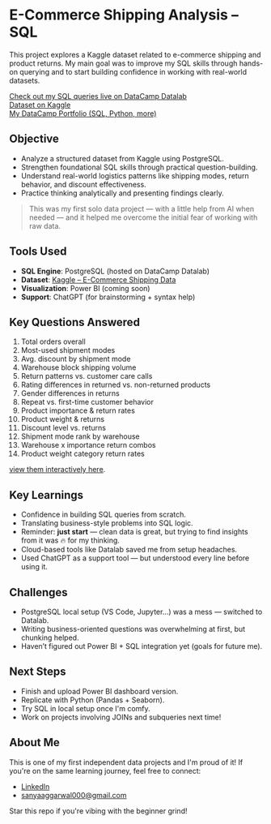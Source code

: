 # E-Commerce Shipping Analysis – SQL
This project explores a Kaggle dataset related to e-commerce shipping and product returns. My main goal was to improve my SQL skills through hands-on querying and to start building confidence in working with real-world datasets.

[Check out my SQL queries live on DataCamp Datalab](https://www.datacamp.com/datalab/w/319e30c6-4dae-4174-b9b6-6e61cd6cb2a1/edit)  
[Dataset on Kaggle](https://www.kaggle.com/datasets/prachi13/customer-analytics)  
[My DataCamp Portfolio (SQL, Python, more)](https://www.datacamp.com/portfolio/sanyaggarwal)


## Objective
- Analyze a structured dataset from Kaggle using PostgreSQL.
- Strengthen foundational SQL skills through practical question-building.
- Understand real-world logistics patterns like shipping modes, return behavior, and discount effectiveness.
- Practice thinking analytically and presenting findings clearly.

> This was my first solo data project — with a little help from AI when needed — and it helped me overcome the initial fear of working with raw data.


## Tools Used
- **SQL Engine**: PostgreSQL (hosted on DataCamp Datalab)
- **Dataset**: [Kaggle – E-Commerce Shipping Data](https://www.kaggle.com/datasets/prachi13/customer-analytics)
- **Visualization**: Power BI (coming soon)
- **Support**: ChatGPT (for brainstorming + syntax help)


## Key Questions Answered
1. Total orders overall
2. Most-used shipment modes
3. Avg. discount by shipment mode
4. Warehouse block shipping volume
5. Return patterns vs. customer care calls
6. Rating differences in returned vs. non-returned products
7. Gender differences in returns
8. Repeat vs. first-time customer behavior
9. Product importance & return rates
10. Product weight & returns
11. Discount level vs. returns
12. Shipment mode rank by warehouse
13. Warehouse x importance return combos
14. Product weight category return rates

[view them interactively here](https://www.datacamp.com/datalab/w/319e30c6-4dae-4174-b9b6-6e61cd6cb2a1/edit).


## Key Learnings
- Confidence in building SQL queries from scratch.
- Translating business-style problems into SQL logic.
- Reminder: **just start** — clean data is great, but trying to find insights from it was 🔥 for my thinking.
- Cloud-based tools like Datalab saved me from setup headaches.
- Used ChatGPT as a support tool — but understood every line before using it.


## Challenges
- PostgreSQL local setup (VS Code, Jupyter...) was a mess — switched to Datalab.
- Writing business-oriented questions was overwhelming at first, but chunking helped.
- Haven’t figured out Power BI + SQL integration yet (goals for future me).


## Next Steps
- Finish and upload Power BI dashboard version.
- Replicate with Python (Pandas + Seaborn).
- Try SQL in local setup once I'm comfy.
- Work on projects involving JOINs and subqueries next time!


## About Me
This is one of my first independent data projects and I'm proud of it! If you're on the same learning journey, feel free to connect:
- [LinkedIn](https://www.linkedin.com/in/sanyaggarwal)
- sanyaaggarwal000@gmail.com

Star this repo if you're vibing with the beginner grind!
